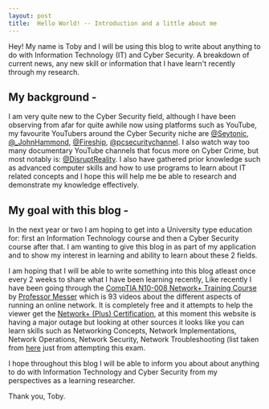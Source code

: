 ```yaml
---
layout: post
title:  Hello World! -- Introduction and a little about me
---
```


Hey! My name is Toby and I will be using this blog to write about anything to do with Information Technology (IT) and Cyber Security. A breakdown of current news, any new skill or information that I have learn't recently through my research.

## My background -

I am very quite new to the Cyber Security field, although I have been observing from afar for quite awhile now using platforms such as YouTube, my favourite YouTubers around the Cyber Security niche are [@Seytonic](https://www.youtube.com/@Seytonic), [@_JohnHammond](https://www.youtube.com/@_JohnHammond), [@Fireship](https://www.youtube.com/@Fireship), [@pcsecuritychannel](https://www.youtube.com/@pcsecuritychannel). I also watch way too many documentary YouTube channels that focus more on Cyber Crime, but most notably is: [@DisruptReality](https://www.youtube.com/@DisruptReality). 
I also have gathered prior knowledge such as advanced computer skills and how to use programs to learn about IT related concepts and I hope this will help me be able to research and demonstrate my knowledge effectively.

## My goal with this blog -

In the next year or two I am hoping to get into a University type education for: first an Information Technology course and then a Cyber Security course after that. I am wanting to give this blog in as part of my application and to show my interest in learning and ability to learn about these 2 fields.

I am hoping that I will be able to write something into this blog atleast once every 2 weeks to share what I have been learning recently, Like recently I have been going through the [CompTIA N10-008 Network+ Training Course](https://www.youtube.com/playlist?list=PLG49S3nxzAnlCJiCrOYuRYb6cne864a7G) by [Professor Messer](https://www.youtube.com/@professormesser) which is 93 videos about the different aspects of running an online network. It is completely free and it attempts to help the viewer get the [Network+ (Plus) Certification](https://www.comptia.org/faq/network/what-is-comptia-network-certification), at this moment this website is having a major outage but looking at other sources it looks like you can learn skills such as Networking Concepts, Network Implementations, Network Operations, Network Security, Network Troubleshooting (list taken from [here](https://partners.comptia.org/certifications/network) just from attempting this exam.

I hope throughout this blog I will be able to inform you about about anything to do with Information Technology and Cyber Security from my perspectives as a learning researcher.

Thank you,
Toby.
